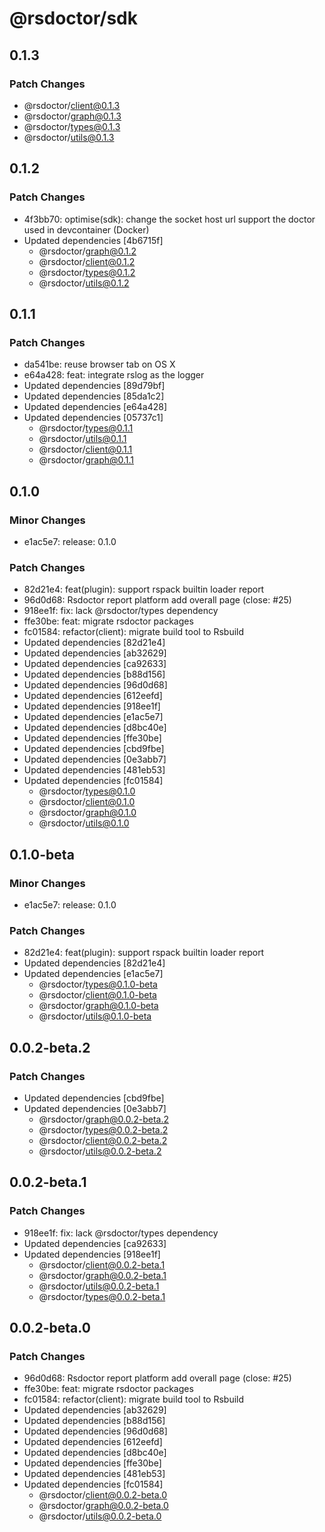 # @rsdoctor/sdk

## 0.1.3

### Patch Changes

- @rsdoctor/client@0.1.3
- @rsdoctor/graph@0.1.3
- @rsdoctor/types@0.1.3
- @rsdoctor/utils@0.1.3

## 0.1.2

### Patch Changes

- 4f3bb70: optimise(sdk): change the socket host url support the doctor used in devcontainer (Docker)
- Updated dependencies [4b6715f]
  - @rsdoctor/graph@0.1.2
  - @rsdoctor/client@0.1.2
  - @rsdoctor/types@0.1.2
  - @rsdoctor/utils@0.1.2

## 0.1.1

### Patch Changes

- da541be: reuse browser tab on OS X
- e64a428: feat: integrate rslog as the logger
- Updated dependencies [89d79bf]
- Updated dependencies [85da1c2]
- Updated dependencies [e64a428]
- Updated dependencies [05737c1]
  - @rsdoctor/types@0.1.1
  - @rsdoctor/utils@0.1.1
  - @rsdoctor/client@0.1.1
  - @rsdoctor/graph@0.1.1

## 0.1.0

### Minor Changes

- e1ac5e7: release: 0.1.0

### Patch Changes

- 82d21e4: feat(plugin): support rspack builtin loader report
- 96d0d68: Rsdoctor report platform add overall page (close: #25)
- 918ee1f: fix: lack @rsdoctor/types dependency
- ffe30be: feat: migrate rsdoctor packages
- fc01584: refactor(client): migrate build tool to Rsbuild
- Updated dependencies [82d21e4]
- Updated dependencies [ab32629]
- Updated dependencies [ca92633]
- Updated dependencies [b88d156]
- Updated dependencies [96d0d68]
- Updated dependencies [612eefd]
- Updated dependencies [918ee1f]
- Updated dependencies [e1ac5e7]
- Updated dependencies [d8bc40e]
- Updated dependencies [ffe30be]
- Updated dependencies [cbd9fbe]
- Updated dependencies [0e3abb7]
- Updated dependencies [481eb53]
- Updated dependencies [fc01584]
  - @rsdoctor/types@0.1.0
  - @rsdoctor/client@0.1.0
  - @rsdoctor/graph@0.1.0
  - @rsdoctor/utils@0.1.0

## 0.1.0-beta

### Minor Changes

- e1ac5e7: release: 0.1.0

### Patch Changes

- 82d21e4: feat(plugin): support rspack builtin loader report
- Updated dependencies [82d21e4]
- Updated dependencies [e1ac5e7]
  - @rsdoctor/types@0.1.0-beta
  - @rsdoctor/client@0.1.0-beta
  - @rsdoctor/graph@0.1.0-beta
  - @rsdoctor/utils@0.1.0-beta

## 0.0.2-beta.2

### Patch Changes

- Updated dependencies [cbd9fbe]
- Updated dependencies [0e3abb7]
  - @rsdoctor/graph@0.0.2-beta.2
  - @rsdoctor/types@0.0.2-beta.2
  - @rsdoctor/client@0.0.2-beta.2
  - @rsdoctor/utils@0.0.2-beta.2

## 0.0.2-beta.1

### Patch Changes

- 918ee1f: fix: lack @rsdoctor/types dependency
- Updated dependencies [ca92633]
- Updated dependencies [918ee1f]
  - @rsdoctor/client@0.0.2-beta.1
  - @rsdoctor/graph@0.0.2-beta.1
  - @rsdoctor/utils@0.0.2-beta.1
  - @rsdoctor/types@0.0.2-beta.1

## 0.0.2-beta.0

### Patch Changes

- 96d0d68: Rsdoctor report platform add overall page (close: #25)
- ffe30be: feat: migrate rsdoctor packages
- fc01584: refactor(client): migrate build tool to Rsbuild
- Updated dependencies [ab32629]
- Updated dependencies [b88d156]
- Updated dependencies [96d0d68]
- Updated dependencies [612eefd]
- Updated dependencies [d8bc40e]
- Updated dependencies [ffe30be]
- Updated dependencies [481eb53]
- Updated dependencies [fc01584]
  - @rsdoctor/client@0.0.2-beta.0
  - @rsdoctor/graph@0.0.2-beta.0
  - @rsdoctor/utils@0.0.2-beta.0
